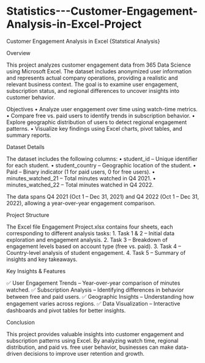 # Statistics---Customer-Engagement-Analysis-in-Excel-Project

Customer Engagement Analysis in Excel {Statstical Analysis}

Overview

This project analyzes customer engagement data from 365 Data Science using Microsoft Excel. The dataset includes anonymized user information and represents actual company operations, providing a realistic and relevant business context. The goal is to examine user engagement, subscription status, and regional differences to uncover insights into customer behavior.

Objectives
	•	Analyze user engagement over time using watch-time metrics.
	•	Compare free vs. paid users to identify trends in subscription behavior.
	•	Explore geographic distribution of users to detect regional engagement patterns.
	•	Visualize key findings using Excel charts, pivot tables, and summary reports.

Dataset Details

The dataset includes the following columns:
	•	student_id – Unique identifier for each student.
	•	student_country – Geographic location of the student.
	•	Paid – Binary indicator (1 for paid users, 0 for free users).
	•	minutes_watched_21 – Total minutes watched in Q4 2021.
	•	minutes_watched_22 – Total minutes watched in Q4 2022.

The data spans Q4 2021 (Oct 1 – Dec 31, 2021) and Q4 2022 (Oct 1 – Dec 31, 2022), allowing a year-over-year engagement comparison.

Project Structure

The Excel file Engagement Project.xlsx contains four sheets, each corresponding to different analysis tasks:
	1.	Task 1 & 2 – Initial data exploration and engagement analysis.
	2.	Task 3 – Breakdown of engagement levels based on account type (free vs. paid).
	3.	Task 4 – Country-level analysis of student engagement.
	4.	Task 5 – Summary of insights and key takeaways.

Key Insights & Features

✅ User Engagement Trends – Year-over-year comparison of minutes watched.
✅ Subscription Analysis – Identifying differences in behavior between free and paid users.
✅ Geographic Insights – Understanding how engagement varies across regions.
✅ Data Visualization – Interactive dashboards and pivot tables for better insights.


Conclusion

This project provides valuable insights into customer engagement and subscription patterns using Excel. By analyzing watch time, regional distribution, and paid vs. free user behavior, businesses can make data-driven decisions to improve user retention and growth.
